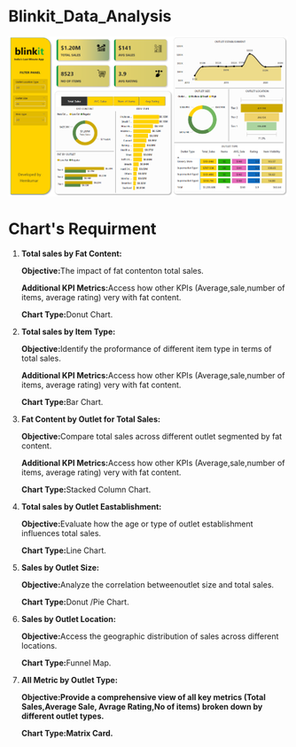# Blinkit_Data_Analysis

<img src="https://github.com/hemkumar19/Blinkit_Data_Analysis/blob/main/Blinkit%20dashboard%20img.png" width="600" />
<h1>Chart's Requirment</h1>
<ol type="1">
  <li><b>Total sales by Fat Content:</b></li>
  <p><b>Objective:</b>The impact of fat contenton total sales.</p>
  <p><b>Additional KPI Metrics:</b>Access how other KPIs (Average,sale,number of items, average rating) very with fat content.</p>
  <p><b>Chart Type:</b>Donut Chart.</p>
  
  <li><b>Total sales by Item Type:</b></li>
  <p><b>Objective:</b>Identify the proformance of different item type in terms of total sales.</p>
  <p><b>Additional KPI Metrics:</b>Access how other KPIs (Average,sale,number of items, average rating) very with fat content.</p>
  <p><b>Chart Type:</b>Bar Chart.</p>
  
  <li><b>Fat Content by Outlet for Total Sales:</b></li>
  <p><b>Objective:</b>Compare total sales across different outlet segmented by fat content.</p>
  <p><b>Additional KPI Metrics:</b>Access how other KPIs (Average,sale,number of items, average rating) very with fat content.</p>
  <p><b>Chart Type:</b>Stacked Column Chart.</p>
  
  <li><b>Total sales by Outlet Eastablishment:</b></li>
  <p><b>Objective:</b>Evaluate how the age or type of outlet establishment influences  total sales.</p>
  <p><b>Chart Type:</b>Line Chart.</p>
  
  <li><b>Sales by Outlet Size:</b></li>
  <p><b>Objective:</b>Analyze the correlation betweenoutlet size and total sales.</p>
  <p><b>Chart Type:</b>Donut /Pie Chart.</p>
  
  <li><b>Sales by Outlet Location:</b></li>
  <p><b>Objective:</b>Access the geographic distribution of sales across different locations.</p>
  <p><b>Chart Type:</b>Funnel Map.</p>
  
  <li><b>All Metric by Outlet Type:</b</li>
  <p><b>Objective:</b>Provide a comprehensive view of all key metrics (Total Sales,Average Sale, Avrage Rating,No of items) broken down by different outlet types.</p>
  <p><b>Chart Type:</b>Matrix Card.</p>
</ol>
